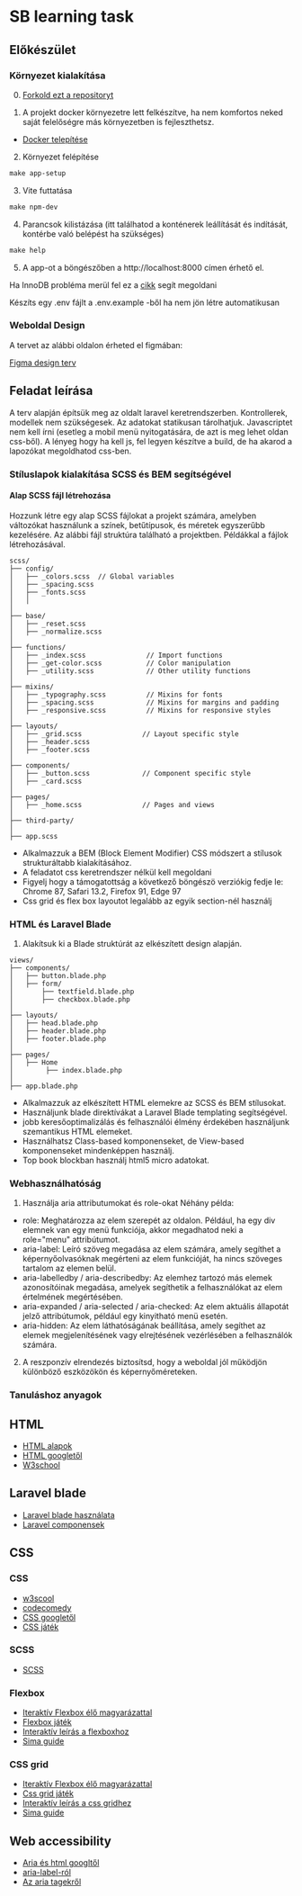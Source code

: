 # SB learning task

## Előkészület

### Környezet kialakítása

0. [Forkold ezt a repositoryt](https://docs.github.com/en/pull-requests/collaborating-with-pull-requests/working-with-forks/fork-a-repo?tool=webui)

1. A projekt docker környezetre lett felkészítve, ha nem komfortos neked saját felelőségre más környezetben is fejleszthetsz.

- [Docker telepítése](https://docs.docker.com/engine/install/)

2. Környezet felépítése
```makefile
make app-setup
```

3. Vite futtatása
```makefile
make npm-dev
```

4. Parancsok kilistázása (itt találhatod a konténerek leállítását és indítását, kontérbe való belépést ha szükséges)
```makefile
make help
```
5. A app-ot a böngészőben a http://localhost:8000 címen érhető el.

Ha InnoDB probléma merül fel ez a [cikk](https://askubuntu.com/questions/1427384/cant-start-mysql-after-upgrade) segít megoldani

Készíts egy .env fájlt a .env.example -ből ha nem jön létre automatikusan


### Weboldal Design

A tervet az alábbi oldalon érheted el figmában:

[Figma design terv](https://www.figma.com/file/0NCbTpBEMFoa4urpgnUyKI/Acenda---Homepage-of-a-booking-website?type=design&node-id=0%3A1&mode=design&t=lIeSpce6VAnHyFAV-1)

## Feladat leírása

A terv alapján építsük meg az oldalt laravel keretrendszerben. Kontrollerek, modellek nem szükségesek. Az adatokat statikusan tárolhatjuk. Javascriptet nem kell írni (esetleg a mobil menü nyitogatására, de azt is meg lehet oldan css-ből). A lényeg hogy ha kell js, fel legyen készítve a build, de ha akarod a lapozókat megoldhatod css-ben.


### Stíluslapok kialakítása SCSS és BEM segítségével

#### Alap SCSS fájl létrehozása

Hozzunk létre egy alap SCSS fájlokat a projekt számára, amelyben változókat használunk a színek, betűtípusok, és méretek egyszerűbb kezelésére. Az alábbi fájl struktúra található a projektben. Példákkal a fájlok létrehozásával.
```
scss/
├── config/    
│   ├── _colors.scss  // Global variables
│   ├── _spacing.scss
│   ├── _fonts.scss  
│   │
│
├── base/
│   ├── _reset.scss
│   ├── _normalize.scss
│
├── functions/
│   ├── _index.scss               // Import functions
│   ├── _get-color.scss           // Color manipulation
│   ├── _utility.scss             // Other utility functions
│
├── mixins/
│   ├── _typography.scss          // Mixins for fonts
│   ├── _spacing.scss             // Mixins for margins and padding
│   ├── _responsive.scss          // Mixins for responsive styles
│
├── layouts/
│   ├── _grid.scss               // Layout specific style
│   ├── _header.scss
│   ├── _footer.scss    
│
├── components/
│   ├── _button.scss             // Component specific style
│   ├── _card.scss 
│
├── pages/
│   ├── _home.scss               // Pages and views
│
├── third-party/
│
├── app.scss

```

- Alkalmazzuk a BEM (Block Element Modifier) CSS módszert a stílusok strukturáltabb kialakításához.
- A feladatot css keretrendszer nélkül kell megoldani
- Figyelj hogy a támogatottság a következő böngészö verziókig fedje le: Chrome 87, Safari 13.2, Firefox 91, Edge 97
- Css grid és flex box layoutot legalább az egyik section-nél használj

### HTML és Laravel Blade

1. Alakítsuk ki a Blade struktúrát az elkészített design alapján.

```
views/
├── components/    
│   ├── button.blade.php
│   ├── form/
│       ├── textfield.blade.php
│       ├── checkbox.blade.php    
│
├── layouts/                            
│   ├── head.blade.php
│   ├── header.blade.php
│   ├── footer.blade.php
│
├── pages/
│   ├── Home      
│        ├── index.blade.php 
│
├── app.blade.php

```

- Alkalmazzuk az elkészített HTML elemekre az SCSS és BEM stílusokat.
- Használjunk blade direktívákat a Laravel Blade templating segítségével.
- jobb keresőoptimalizálás és felhasználói élmény érdekében használjunk szemantikus HTML elemeket.
- Használhatsz Class-based komponenseket, de View-based komponenseket mindenképpen használj.
- Top book blockban használj html5 micro adatokat.

### Webhasználhatóság

1. Használja aria attributumokat és role-okat
Néhány példa:
- role: Meghatározza az elem szerepét az oldalon. Például, ha egy div elemnek van egy menü funkciója, akkor megadhatod neki a role="menu" attribútumot.
- aria-label: Leíró szöveg megadása az elem számára, amely segíthet a képernyőolvasóknak megérteni az elem funkcióját, ha nincs szöveges tartalom az elemen belül.
- aria-labelledby / aria-describedby: Az elemhez tartozó más elemek azonosítóinak megadása, amelyek segíthetik a felhasználókat az elem értelmének megértésében.
- aria-expanded / aria-selected / aria-checked: Az elem aktuális állapotát jelző attribútumok, például egy kinyitható menü esetén.
- aria-hidden: Az elem láthatóságának beállítása, amely segíthet az elemek megjelenítésének vagy elrejtésének vezérlésében a felhasználók számára.

2. A reszponzív elrendezés biztosítsd, hogy a weboldal jól működjön különböző eszközökön és képernyőméreteken.


### Tanuláshoz anyagok

## HTML

- [HTML alapok](https://www.codecademy.com/learn/learn-html)
- [HTML googletől](https://web.dev/learn/html/welcome)
- [W3school](https://www.w3schools.com/html/)

## Laravel blade

- [Laravel blade használata](https://kinsta.com/blog/laravel-blade/)
- [Laravel componensek](https://dev.to/jump24/laravel-blade-components-3hbh)

## CSS

### CSS
- [w3scool](https://www.w3schools.com/css)
- [codecomedy](https://www.codecademy.com/learn/learn-css)
- [CSS googletől](https://web.dev/learn/css)
- [CSS játék](https://flukeout.github.io/)

### SCSS
- [SCSS](https://www.codecademy.com/learn/learn-sass)

### Flexbox
- [Iteraktív Flexbox élő magyarázattal](https://scrimba.com/learn/flexbox)
- [Flexbox játék](https://flexboxfroggy.com/)
- [Interaktív leírás a flexboxhoz](https://www.joshwcomeau.com/css/interactive-guide-to-flexbox/)
- [Sima guide](https://css-tricks.com/snippets/css/a-guide-to-flexbox/)

### CSS grid
- [Iteraktív Flexbox élő magyarázattal](https://scrimba.com/learn/cssgrid)
- [Css grid játék](https://cssgridgarden.com/)
- [Interaktív leírás a css gridhez](https://www.joshwcomeau.com/css/interactive-guide-to-grid/)
- [Sima guide](https://css-tricks.com/snippets/css/complete-guide-grid/)

## Web accessibility

- [Aria és html googltől](https://web.dev/learn/accessibility/aria-html)
- [aria-label-ról](https://www.aditus.io/aria/aria-label/)
- [Az aria tagekről](https://prismic.io/blog/what-is-aria)